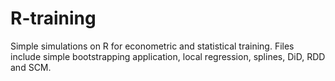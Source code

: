 # R-training
Simple simulations on R for econometric and statistical training. Files include simple bootstrapping application, local regression, splines, DiD, RDD and SCM.
